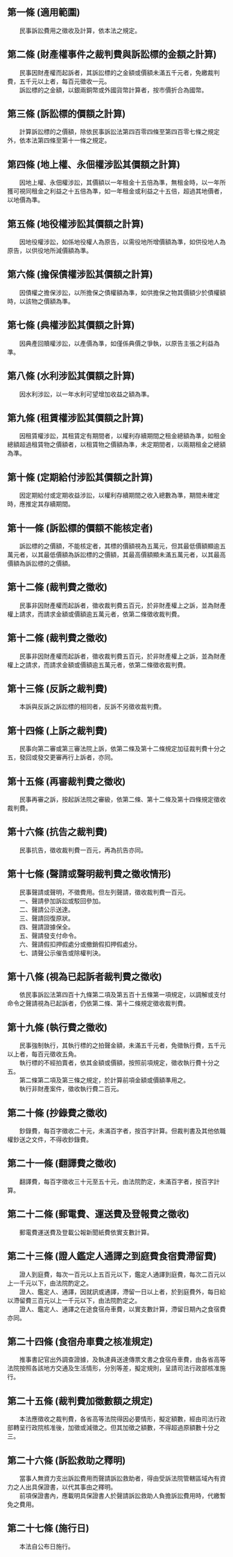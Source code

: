 第一條 (適用範圍)
-----------------
　　民事訴訟費用之徵收及計算，依本法之規定。  


第二條 (財產權事件之裁判費與訴訟標的金額之計算)
-----------------------------------------------
　　民事因財產權而起訴者，其訴訟標的之金額或價額未滿五千元者，免繳裁判費，五千元以上者，每百元徵收一元。  
　　訴訟標的之金額，以銀兩銅幣或外國貨幣計算者，按市價折合為國幣。  


第三條 (訴訟標的價額之計算)
---------------------------
　　計算訴訟標的之價額，除依民事訴訟法第四百零四條至第四百零七條之規定外，依本法第四條至第十一條之規定。  


第四條 (地上權、永佃權涉訟其價額之計算)
---------------------------------------
　　因地上權、永佃權涉訟，其價額以一年租金十五倍為準，無租金時，以一年所獲可視同租金之利益之十五倍為準，如一年租金或利益之十五倍，超過其地價者，以地價為準。  


第五條 (地役權涉訟其價額之計算)
-------------------------------
　　因地役權涉訟，如係地役權人為原告，以需役地所增價額為準，如供役地人為原告，以供役地所減價額為準。  


第六條 (擔保債權涉訟其價額之計算)
---------------------------------
　　因債權之擔保涉訟，以所擔保之債權額為準，如供擔保之物其價額少於債權額時，以該物之價額為準。  


第七條 (典權涉訟其價額之計算)
-----------------------------
　　因典產回贖權涉訟，以產價為準，如僅係典價之爭執，以原告主張之利益為準。  


第八條 (水利涉訟其價額之計算)
-----------------------------
　　因水利涉訟，以一年水利可望增加收益之額為準。  


第九條 (租賃權涉訟其價額之計算)
-------------------------------
　　因租賃權涉訟，其租賃定有期間者，以權利存續期間之租金總額為準，如租金總額超過租賃物之價額者，以租賃物之價額為準，未定期間者，以兩期租金之總額為準。  


第十條 (定期給付涉訟其價額之計算)
---------------------------------
　　因定期給付或定期收益涉訟，以權利存續期間之收入總數為準，期間未確定時，應推定其存續期間。  


第十一條 (訴訟標的價額不能核定者)
---------------------------------
　　訴訟標的之價額，不能核定者，其標的價額視為五萬元，但其最低價額顯逾五萬元者，以其最低價額為訴訟標的之價額，其最高價額顯未滿五萬元者，以其最高價額為訴訟標的之價額。  


第十二條 (裁判費之徵收)
-----------------------
　　民事非因財產權而起訴者，徵收裁判費五百元，於非財產權上之訴，並為財產權上請求，而請求金額或價額逾五萬元者，依第二條徵收裁判費。  


第十二條 (裁判費之徵收)
-----------------------
　　民事非因財產權而起訴者，徵收裁判費五百元，於非財產權上之訴，並為財產權上之請求，而請求金額或價額逾五萬元者，依第二條徵收裁判費。  


第十三條 (反訴之裁判費)
-----------------------
　　本訴與反訴之訴訟標的相同者，反訴不另徵收裁判費。  


第十四條 (上訴之裁判費)
-----------------------
　　民事向第二審或第三審法院上訴，依第二條及第十二條規定加征裁判費十分之五，發回或發交更審再行上訴者，亦同。  


第十五條 (再審裁判費之徵收)
---------------------------
　　民事再審之訴，按起訴法院之審級，依第二條、第十二條及第十四條規定徵收裁判費。  


第十六條 (抗告之裁判費)
-----------------------
　　民事抗告，徵收裁判費一百元，再為抗告亦同。  


第十七條 (聲請或聲明裁判費之徵收情形)
-------------------------------------
　　民事聲請或聲明，不徵費用。但左列聲請，徵收裁判費一百元。  
　　一、聲請參加訴訟或駁回參加。  
　　二、聲請公示送達。  
　　三、聲請回復原狀。  
　　四、聲請證據保全。  
　　五、聲請發支付命令。  
　　六、聲請假扣押假處分或撤銷假扣押假處分。  
　　七、請聲公示催告或除權判決。  


第十八條 (視為已起訴者裁判費之徵收)
-----------------------------------
　　依民事訴訟法第四百十九條第二項及第五百十五條第一項規定，以調解或支付命令之聲請視為已起訴者，仍依第二條、第十二條規定徵收裁判費。  


第十九條 (執行費之徵收)
-----------------------
　　民事強制執行，其執行標的之拍聲金額，未滿五千元者，免徵執行費，五千元以上者，每百元徵收五角。  
　　執行標的不經拍賣者，依其金額或價額，按照前項規定，徵收執行費十分之五。  
　　第二條第二項及第三條之規定，於計算前項金額或價額準用之。  
　　執行非財產案件，徵收執行費二百元。  


第二十條 (抄錄費之徵收)
-----------------------
　　鈔錄費，每百字徵收二十元，未滿百字者，按百字計算。但裁判書及其他依職權鈔送之文件，不得收鈔錄費。  


第二十一條 (翻譯費之徵收)
-------------------------
　　翻譯費，每百字徵收三十元至五十元，由法院酌定，未滿百字者，按百字計算。  


第二十二條 (郵電費、運送費及登報費之徵收)
-----------------------------------------
　　郵電費運送費及登載公報新聞紙費依實支數計算。  


第二十三條 (證人鑑定人通譯之到庭費食宿費滯留費)
-----------------------------------------------
　　證人到庭費，每次一百元以上五百元以下，鑑定人通譯到庭費，每次二百元以上一千元以下，由法院酌定之。  
　　證人、鑑定人、通譯，因就訊或通譯，滯留一日以上者，於到庭費外，每日給以滯留費三百元以上一千元以下，由法院酌定之。  
　　證人、鑑定人、通譯之在途食宿舟車費，以實支數計算，滯留日期內之食宿費亦同。  


第二十四條 (食宿舟車費之核准規定)
---------------------------------
　　推事書記官出外調查證據，及執達員送達傳票文書之食宿舟車費，由各省高等法院按照各該地方交通及生活情形，分別等差，擬定規則，呈請司法行政部核准施行。  


第二十五條 (裁判費加徵數額之規定)
---------------------------------
　　本法應徵收之裁判費，各省高等法院得因必要情形，擬定額數，經由司法行政部轉呈行政院核准後，加徵或減徵之。但其加徵之額數，不得超過原額數十分之三。  


第二十六條 (訴訟救助之釋明)
---------------------------
　　當事人無資力支出訴訟費用而聲請訴訟救助者，得由受訴法院管轄區域內有資力之人出具保證書，以代其事由之釋明。  
　　前項保證書內，應載明具保證書人於聲請訴訟救助人負擔訴訟費用時，代繳暫免之費用。  


第二十七條 (施行日)
-------------------
　　本法自公布日施行。